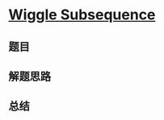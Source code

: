 # [Wiggle Subsequence](https://leetcode.com/problems/wiggle-subsequence/)
## 题目


## 解题思路


## 总结


